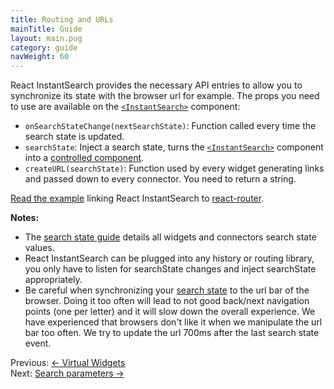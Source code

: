```yaml
---
title: Routing and URLs
mainTitle: Guide
layout: main.pug
category: guide
navWeight: 60
---
```


React InstantSearch provides the necessary API entries to allow you to synchronize its state with the browser
url for example. The props you need to use are available on the [`<InstantSearch>`](guide/<InstantSearch>.html) component:

* `onSearchStateChange(nextSearchState)`: Function called every time the search state is updated.
* `searchState`: Inject a search state, turns the [`<InstantSearch>`](guide/<InstantSearch>.html) component into a [controlled component](https://facebook.github.io/react/docs/forms.html#controlled-components).
* `createURL(searchState)`: Function used by every widget generating links and passed down to every connector. You
need to return a string.

[Read the example](https://github.com/algolia/react-instantsearch/tree/master/packages/react-instantsearch/examples/react-router) linking React InstantSearch to [react-router](https://github.com/ReactTraining/react-router).

**Notes:**
* The [search state guide](guide/Search_state.html) details all widgets and connectors search state values.
* React InstantSearch can be plugged into any history or routing library, you only have to listen for searchState
changes and inject searchState appropriately.
* Be careful when synchronizing your [search state](guide/Search_state.html) to the url bar of the browser.
Doing it too often will lead to not good back/next navigation points (one per letter) and it will slow down the overall experience. We have
experienced that browsers don't like it when we manipulate the url bar too often. We try to update the url 700ms after the last
search state event.

<div class="guide-nav">
    <div class="guide-nav-left">
        Previous: <a href="guide/Virtual_widgets.html">← Virtual Widgets</a>
    </div>
    <div class="guide-nav-right">
        Next: <a href="guide/Search_parameters.html">Search parameters →</a>
    </div>
</div>
